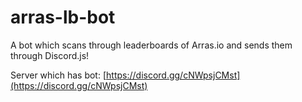 # arras-lb-bot
A bot which scans through leaderboards of Arras.io and sends them through Discord.js!

Server which has bot: [https://discord.gg/cNWpsjCMst](https://discord.gg/cNWpsjCMst)
